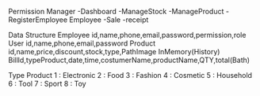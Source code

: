 Permission
    Manager 
        -Dashboard
        -ManageStock
        -ManageProduct
        -RegisterEmployee
    Employee
        -Sale
        -receipt

Data Structure
    Employee
        id,name,phone,email,password,permission,role
    User
        id,name,phone,email,password
    Product
        id,name,price,discount,stock,type,PathImage
    InMemory(History)
        BillId,typeProduct,date,time,costumerName,productName,QTY,total(Bath) 


Type Product
    1 : Electronic
    2 : Food
    3 : Fashion
    4 : Cosmetic
    5 : Household
    6 : Tool
    7 : Sport
    8 : Toy
    